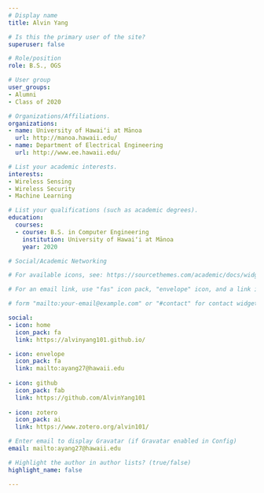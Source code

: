 ```yaml
---
# Display name
title: Alvin Yang

# Is this the primary user of the site?
superuser: false

# Role/position
role: B.S., OGS

# User group
user_groups:
- Alumni
- Class of 2020

# Organizations/Affiliations.
organizations:
- name: University of Hawaiʻi at Mānoa
  url: http://manoa.hawaii.edu/
- name: Department of Electrical Engineering
  url: http://www.ee.hawaii.edu/

# List your academic interests.
interests:
- Wireless Sensing
- Wireless Security
- Machine Learning

# List your qualifications (such as academic degrees).
education:
  courses:
  - course: B.S. in Computer Engineering
    institution: University of Hawaiʻi at Mānoa
    year: 2020

# Social/Academic Networking

# For available icons, see: https://sourcethemes.com/academic/docs/widgets/#icons

# For an email link, use "fas" icon pack, "envelope" icon, and a link in the

# form "mailto:your-email@example.com" or "#contact" for contact widget.

social: 
- icon: home
  icon_pack: fa
  link: https://alvinyang101.github.io/

- icon: envelope
  icon_pack: fa
  link: mailto:ayang27@hawaii.edu
  
- icon: github
  icon_pack: fab
  link: https://github.com/AlvinYang101
  
- icon: zotero
  icon_pack: ai
  link: https://www.zotero.org/alvin101/

# Enter email to display Gravatar (if Gravatar enabled in Config)
email: mailto:ayang27@hawaii.edu

# Highlight the author in author lists? (true/false)
highlight_name: false

---
```

